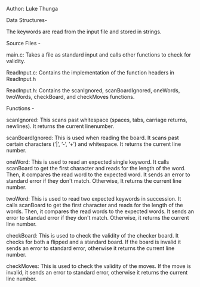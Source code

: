 Author: Luke Thunga

Data Structures-

The keywords are read from the input file and stored in strings.

Source Files -

main.c: Takes a file as standard input and calls other functions to check for validity.

ReadInput.c: Contains the implementation of the function headers in ReadInput.h

ReadInput.h: Contains the scanIgnored, scanBoardIgnored, oneWords, twoWords, checkBoard, and checkMoves functions.

Functions -

scanIgnored: This scans past whitespace (spaces, tabs, carriage returns, newlines). It returns the current linenumber.

scanBoardIgnored: This is used when reading the board. It scans past certain characters (’|’, ’-’, ’+’) and whitespace. It returns the current line number.

oneWord: This is used to read an expected single keyword. It calls scanBoard to get the first character and reads for the length of the word. Then, it compares the read word to the expected word. It sends an error to standard error if they don't match. Otherwise, It returns the current line number. 

twoWord: This is used to read two expected keywords in succession. It calls scanBoard to get the first character and reads for the length of the words. Then, it compares the read words to the expected words. It sends an error to standad error if they don't match. Otherwise, it returns the current line number.

checkBoard: This is used to check the validity of the checker board. It checks for both a flipped and a standard board. If the board is invalid it sends an error to standard error, otherwise it returns the current line number.

checkMoves: This is used to check the validity of the moves. If the move is invalid, it sends an error to standard error, otherwise it returns the current line number.

    
